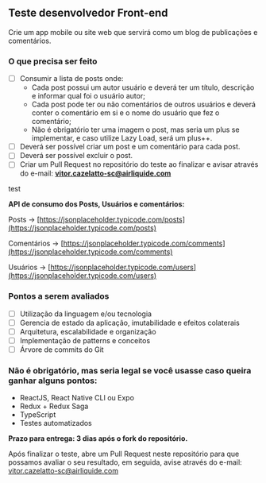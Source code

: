 ## Teste desenvolvedor Front-end

Crie um app mobile ou site web que servirá como um blog de publicações e comentários.

### O que precisa ser feito

- [ ]  Consumir a lista de posts onde:
    - Cada post possui um autor usuário e deverá ter um título, descrição e informar qual foi o usuário autor;
    - Cada post pode ter ou não comentários de outros usuários e deverá conter o comentário em si e o nome do usuário que fez o comentário;
    - Não é obrigatório ter uma imagem o post, mas seria um plus se implementar, e caso utilize Lazy Load, será um plus++.
- [ ]  Deverá ser possível criar um post e um comentário para cada post.
- [ ]  Deverá ser possível excluir o post.
- [ ]  Criar um Pull Request no repositório do teste ao finalizar e avisar através do e-mail: **vitor.cazelatto-sc@airliquide.com**

test

**API de consumo dos Posts, Usuários e comentários:**

Posts → [https://jsonplaceholder.typicode.com/posts](https://jsonplaceholder.typicode.com/posts)

Comentários → [https://jsonplaceholder.typicode.com/comments](https://jsonplaceholder.typicode.com/comments)

Usuários → [https://jsonplaceholder.typicode.com/users](https://jsonplaceholder.typicode.com/users)

### Pontos a serem avaliados

- [ ]  Utilização da linguagem e/ou tecnologia
- [ ]  Gerencia de estado da aplicação, imutabilidade e efeitos colaterais
- [ ]  Arquitetura, escalabilidade e organização
- [ ]  Implementação de patterns e conceitos
- [ ]  Árvore de commits do Git

### Não é obrigatório, mas seria legal se você usasse caso queira ganhar alguns pontos:

- ReactJS, React Native CLI ou Expo
- Redux + Redux Saga
- TypeScript
- Testes automatizados

**Prazo para entrega: 3 dias após o fork do repositório.**

Após finalizar o teste, abre um Pull Request neste repositório para que possamos avaliar o seu resultado, em seguida, avise através do e-mail: [vitor.cazelatto-sc@airliquide.com](mailto:vitor.cazelatto-sc@airliquide.com)
